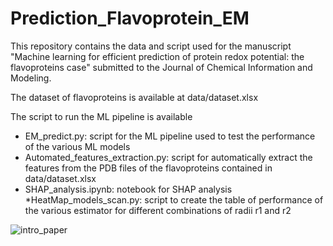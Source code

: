 # Prediction_Flavoprotein_EM

This repository contains the data and script used for the manuscript "Machine learning for efficient prediction of protein redox potential: the flavoproteins case"
submitted to the Journal of Chemical Information and Modeling.

The dataset of flavoproteins is available at data/dataset.xlsx

The script to run the ML pipeline is available 
* EM_predict.py: script for the ML pipeline used to test the performance of the various ML models
* Automated_features_extraction.py: script for automatically extract the features from the PDB files of the flavoproteins contained in data/dataset.xlsx
* SHAP_analysis.ipynb: notebook for SHAP analysis
*HeatMap_models_scan.py: script to create the table of performance of the various estimator for different combinations of radii r1 and r2

![intro_paper](https://github.com/CompBtBs/Prediction_Flavoprotein_EM/blob/261b38cad98d52805f6f5f12ac0d069a0229c02e/intro_paper.png)


